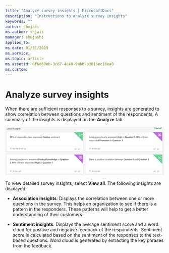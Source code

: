 ```yaml
---
title: "Analyze survey insights | MicrosoftDocs"
description: "Instructions to analyze survey insights"
keywords: ""
author: sbmjais
ms.author: shjais
manager: shujoshi
applies_to: 
ms.date: 01/31/2019
ms.service: 
ms.topic: article
ms.assetid: 6f6d60eb-3c67-4e40-9abb-b3016ec16ea0
ms.custom: 
---
```

# Analyze survey insights

When there are sufficient responses to a survey, insights are generated to show correlation between questions and sentiment of the respondents. A summary of the insights is displayed on the **Analyze** tab.

![view survey insights](media/survey-insights.png "View survey insights")  

To view detailed survey insights, select **View all**. The following insights are displayed:

- **Association insights**: Displays the correlation between one or more questions in the survey. This helps an organization to see if there is a pattern in the responders. These patterns will help to get a better understanding of their customers.

- **Sentiment insights**: Displays the average sentiment score and a word cloud for positive and negative feedback of the respondents. Sentiment score is calculated based on the sentiment of the responses to the text-based questions. Word cloud is generated by extracting the key phrases from the feedback.

